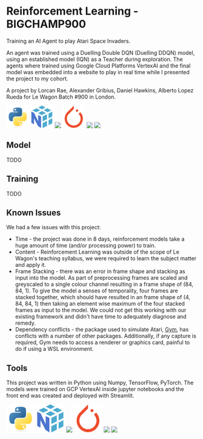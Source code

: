 # Reinforcement Learning - BIGCHAMP900

Training an AI Agent to play Atari Space Invaders.

An agent was trained using a Duelling Double DQN (Duelling DDQN) model, using an established
model (IQN) as a Teacher during exploration. The agents where trained using Google Cloud Platforms
VertexAI and the final model was embedded into a website to play in real time while I presented the
project to my cohort.

A project by Lorcan Rae, Alexander Gribius, Daniel Hawkins, Alberto Lopez Rueda for Le Wagon Batch #900 in London.

<p float='left'>
  <img src='https://raw.githubusercontent.com/devicons/devicon/master/icons/python/python-original.svg' width='60'>
  <img src='https://raw.githubusercontent.com/devicons/devicon/1119b9f84c0290e0f0b38982099a2bd027a48bf1/icons/numpy/numpy-original.svg' width='60'>
  <img src='https://www.vectorlogo.zone/logos/tensorflow/tensorflow-icon.svg' width='60'>
  <img src='https://raw.githubusercontent.com/devicons/devicon/1119b9f84c0290e0f0b38982099a2bd027a48bf1/icons/pytorch/pytorch-original.svg' width='60'>
  <img src='https://www.vectorlogo.zone/logos/google_cloud/google_cloud-icon.svg' width='60'>
  <img src='https://streamlit.io/images/brand/streamlit-mark-color.png' width='60'>

## Model

TODO

## Training

TODO

## Known Issues

We had a few issues with this project:
- Time - the project was done in 8 days, reinforcement models take a huge amount of time (and/or processing power)
to train.
- Content - Reinforcement Learning was outside of the scope of Le Wagon's teaching syllabus, we were required to
learn the subject matter and apply it.
- Frame Stacking - there was an error in frame shape and stacking as input into the model. As part of preprocessing
frames are scaled and greyscaled to a single colour channel resulting in a frame shape of (84, 84, 1).
To give the model a senses of temporality, four frames are stacked together, which should have resulted in an frame
shape of (4, 84, 84, 1) then taking an element wise maximum of the four stacked frames as input to the model.
We could not get this working with our existing framework and didn't have time to adequately diagnose and remedy.
- Dependency conflicts - the package used to simulate Atari, [Gym](https://www.gymlibrary.ml/), has conflicts with
a number of other packages. Additionally, if any capture is required, Gym needs to access a renderer or graphics card,
painful to do if using a WSL environment.

## Tools

This project was written in Python using Numpy, TensorFlow, PyTorch. The models were trained
on GCP VertexAI inside jupyter notebooks and the front end was created and deployed with Streamlit.

<p float='left'>
  <img src='https://raw.githubusercontent.com/devicons/devicon/master/icons/python/python-original.svg' width='75'>
  <img src='https://raw.githubusercontent.com/devicons/devicon/1119b9f84c0290e0f0b38982099a2bd027a48bf1/icons/numpy/numpy-original.svg' width='75'>
  <img src='https://www.vectorlogo.zone/logos/tensorflow/tensorflow-icon.svg' width='75'>
  <img src='https://raw.githubusercontent.com/devicons/devicon/1119b9f84c0290e0f0b38982099a2bd027a48bf1/icons/pytorch/pytorch-original.svg' width='75'>
  <img src='https://www.vectorlogo.zone/logos/google_cloud/google_cloud-icon.svg' width='75'>

  <img src='https://streamlit.io/images/brand/streamlit-mark-color.png' width='75'>
